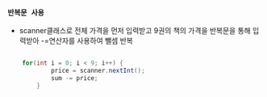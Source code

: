 ### `반복문 사용`
- scanner클래스로 전체 가격을 먼저 입력받고 9권의 책의 가격을 반복문을 통해 입력받아 -=연산자를 사용하여 뺄셈 반복

```java

	for(int i = 0; i < 9; i++) {
			price = scanner.nextInt();
			sum -= price;
		}
    
```

